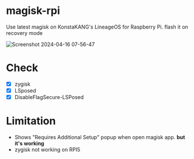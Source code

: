 # magisk-rpi
Use latest magisk on KonstaKANG's LineageOS for Raspberry Pi.
flash it on recovery mode

![Screenshot 2024-04-16 07-56-47](https://github.com/d3vdev/magisk-rpi/assets/68425571/7cfe5913-839c-4f94-ac34-93bf608783f4)

# Check

- [x] zygisk
- [x] LSposed
- [x] DisableFlagSecure-LSPosed

# Limitation

- Shows "Requires Additional Setup" popup when open magisk app. **but it's working**
- zygisk not working on RPI5
